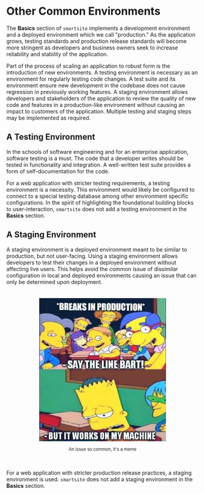 # Other Common Environments
The **Basics** section of `smartsite` implements a development environment and a deployed environment which we call "production." As the application grows, testing standards and production release standards will become more stringent as developers and business owners seek to increase reliability and stability of the application.

Part of the process of scaling an application to robust form is the introduction of new environments. A testing environment is necessary as an environment for regularly testing code changes. A test suite and its environment ensure new development in the codebase does not cause regression in previously working features. A staging environment allows developers and stakeholders of the application to review the quality of new code and features in a production-like environment without causing an impact to customers of the application. Multiple testing and staging steps may be implemented as required.

## A Testing Environment
In the schools of software engineering and for an enterprise application, software testing is a must. The code that a developer writes should be tested in functionality and integration. A well-written test suite provides a form of self-documentation for the code.

For a web application with stricter testing requirements, a testing environment is a necessity. This environment would likely be configured to connect to a special testing database among other environment specific configurations. In the spirit of highlighting the foundational building blocks to user-interaction, `smartsite` does not add a testing environment in the **Basics** section.

## A Staging Environment
A staging environment is a deployed environment meant to be similar to production, but not user-facing. Using a staging environment allows developers to test their changes in a deployed environment without affecting live users. This helps avoid the common issue of dissimilar configuration in local and deployed environments causing an issue that can only be determined upon deployment.

<div style="text-align:center;padding:20px 0;">
<img src="https://github.com/popdemtech/popdemtech.com/blob/master/assets/img/smartsite/works-on-my-machine.jpeg?raw=true" alt="it works on my machine meme bart simpson comic" style="width:66%;" />
<p style="font-size:.8em;" class="image-caption">An issue so common, it's a meme</p>
</div>

For a web application with stricter production release practices, a staging environment is used. `smartsite` does not add a staging environment in the **Basics** section.